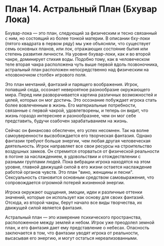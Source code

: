 # План 14. Астральный План (Бхувар Лока)

Бхувар-лока — это план, следующий за физическим и тесно связанный с ним, но состоящий из более тонкой материи. В описании бху-локи (пятого квадрата в первом ряду) мы уже объясняли, что существует семь основных планов, или лок, отражающих состояние бытия или степень развития личности. На уровне бхувар-локи, как и во второй чакре, доминирует стихия воды. Подобно тому, как в человеческом теле вторая чакра расположена чуть выше первой вдоль позвоночника, астральный план расположен непосредственно над физическим на «позвоночном столбе» игрового поля.

Это план мечтаний, фантазий и парящего воображения. Игрок, попавший сюда, осознает невероятное разнообразие окружающего мира. Перед ним разворачивается картина различных возможностей и целей, которых он мог достичь. Это осознание побуждает игрока стать более вовлеченным в жизнь. Его материальные потребности, связанные с первой чакрой, удовлетворены, и теперь он видит, что жизнь гораздо интереснее и разнообразнее, чем он мог себе представить, будучи озабочен зарабатыванием на жизнь.

Сейчас он финансово обеспечен, его успех несомнен. Так на волне самоуверенности высвобождается его творческая фантазия. Однако фантазии требуют больше энергии, чем любая другая человеческая деятельность. Игрок направляет все свои ресурсы на строительство воздушных замков. Он стремится оторваться от физической реальности в погоне за наслаждением, в удовольствии и отождествлении с разными группами людей. Пока вибрации игрока находятся на этом уровне, главной движущей силой в его жизни остается наслаждение работой органов чувств. Это план "вино, женщины и песни". Сексуальность становится основным средством самовыражения, что сопровождается огромной потерей жизненной энергии.

Игрока окружают ощущения, эмоции, идеи и различные оттенки значений, которые он использует как основу для своих фантазий. Отсюда, из второй чакры, берут начало все виды творчества, их движущей силой является фантазия.

Астральный план — это измерение психического пространства, расположенное между землей и небом. Игрок уже преодолел земной план, и его фантазия дает ему представление о небесах. Опасность заключается в том, что фантазии уводят игрока от реальности, высасывая его энергию, и могут остаться нереализованными.

